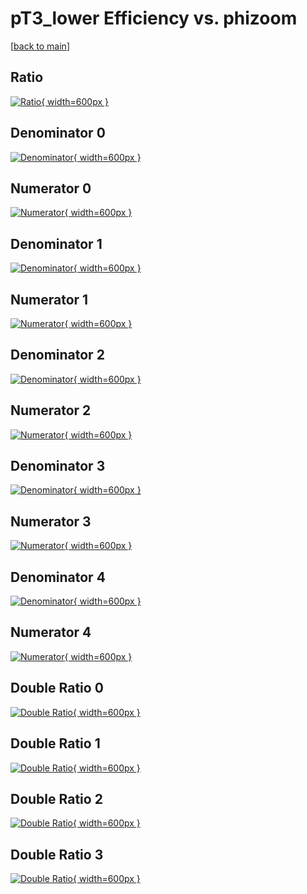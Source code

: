 # pT3_lower Efficiency vs. phizoom

[[back to main](./)]



## Ratio

[![Ratio](../mtv/var/pT3_lower_loweta_0_0_eff_phizoom.png){ width=600px }](../mtv/var/pT3_lower_loweta_0_0_eff_phizoom.pdf)

## Denominator 0

[![Denominator](../mtv/den/pT3_lower_loweta_0_0_eff_phizoom_den0.png){ width=600px }](../mtv/den/pT3_lower_loweta_0_0_eff_phizoom_den0.pdf)

## Numerator 0

[![Numerator](../mtv/num/pT3_lower_loweta_0_0_eff_phizoom_num0.png){ width=600px }](../mtv/num/pT3_lower_loweta_0_0_eff_phizoom_num0.pdf)

## Denominator 1

[![Denominator](../mtv/den/pT3_lower_loweta_0_0_eff_phizoom_den1.png){ width=600px }](../mtv/den/pT3_lower_loweta_0_0_eff_phizoom_den1.pdf)

## Numerator 1

[![Numerator](../mtv/num/pT3_lower_loweta_0_0_eff_phizoom_num1.png){ width=600px }](../mtv/num/pT3_lower_loweta_0_0_eff_phizoom_num1.pdf)

## Denominator 2

[![Denominator](../mtv/den/pT3_lower_loweta_0_0_eff_phizoom_den2.png){ width=600px }](../mtv/den/pT3_lower_loweta_0_0_eff_phizoom_den2.pdf)

## Numerator 2

[![Numerator](../mtv/num/pT3_lower_loweta_0_0_eff_phizoom_num2.png){ width=600px }](../mtv/num/pT3_lower_loweta_0_0_eff_phizoom_num2.pdf)

## Denominator 3

[![Denominator](../mtv/den/pT3_lower_loweta_0_0_eff_phizoom_den3.png){ width=600px }](../mtv/den/pT3_lower_loweta_0_0_eff_phizoom_den3.pdf)

## Numerator 3

[![Numerator](../mtv/num/pT3_lower_loweta_0_0_eff_phizoom_num3.png){ width=600px }](../mtv/num/pT3_lower_loweta_0_0_eff_phizoom_num3.pdf)

## Denominator 4

[![Denominator](../mtv/den/pT3_lower_loweta_0_0_eff_phizoom_den4.png){ width=600px }](../mtv/den/pT3_lower_loweta_0_0_eff_phizoom_den4.pdf)

## Numerator 4

[![Numerator](../mtv/num/pT3_lower_loweta_0_0_eff_phizoom_num4.png){ width=600px }](../mtv/num/pT3_lower_loweta_0_0_eff_phizoom_num4.pdf)

## Double Ratio 0

[![Double Ratio](../mtv/ratio/pT3_lower_loweta_0_0_eff_phizoom_ratio0.png){ width=600px }](../mtv/ratio/pT3_lower_loweta_0_0_eff_phizoom_ratio0.pdf)

## Double Ratio 1

[![Double Ratio](../mtv/ratio/pT3_lower_loweta_0_0_eff_phizoom_ratio1.png){ width=600px }](../mtv/ratio/pT3_lower_loweta_0_0_eff_phizoom_ratio1.pdf)

## Double Ratio 2

[![Double Ratio](../mtv/ratio/pT3_lower_loweta_0_0_eff_phizoom_ratio2.png){ width=600px }](../mtv/ratio/pT3_lower_loweta_0_0_eff_phizoom_ratio2.pdf)

## Double Ratio 3

[![Double Ratio](../mtv/ratio/pT3_lower_loweta_0_0_eff_phizoom_ratio3.png){ width=600px }](../mtv/ratio/pT3_lower_loweta_0_0_eff_phizoom_ratio3.pdf)

